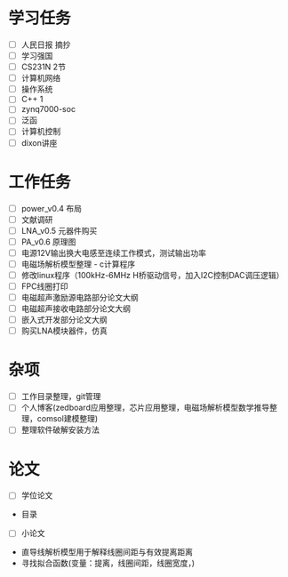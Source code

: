 # 学习任务

* [ ] 人民日报 摘抄
* [ ] 学习强国
* [ ] CS231N 2节
* [ ] 计算机网络
* [ ] 操作系统
* [ ] C++ 1
* [ ] zynq7000-soc
* [ ] 泛函
* [ ] 计算机控制
* [ ] dixon讲座

# 工作任务

* [ ] power_v0.4 布局
* [ ] 文献调研
* [ ] LNA_v0.5 元器件购买
* [ ] PA_v0.6 原理图
* [ ] 电源12V输出换大电感至连续工作模式，测试输出功率
* [ ] 电磁场解析模型整理 - c计算程序
* [ ] 修改linux程序（100kHz-6MHz H桥驱动信号，加入I2C控制DAC调压逻辑）
* [ ] FPC线圈打印
* [ ] 电磁超声激励源电路部分论文大纲
* [ ] 电磁超声接收电路部分论文大纲
* [ ] 嵌入式开发部分论文大纲
* [ ] 购买LNA模块器件，仿真

# 杂项

* [ ] 工作目录整理，git管理
* [ ] 个人博客(zedboard应用整理，芯片应用整理，电磁场解析模型数学推导整理，comsol建模整理)
* [ ] 整理软件破解安装方法

# 论文

* [ ] 学位论文

- 目录

- [ ] 小论文

- 直导线解析模型用于解释线圈间距与有效提离距离
- 寻找拟合函数(变量：提离，线圈间距，线圈宽度，)
